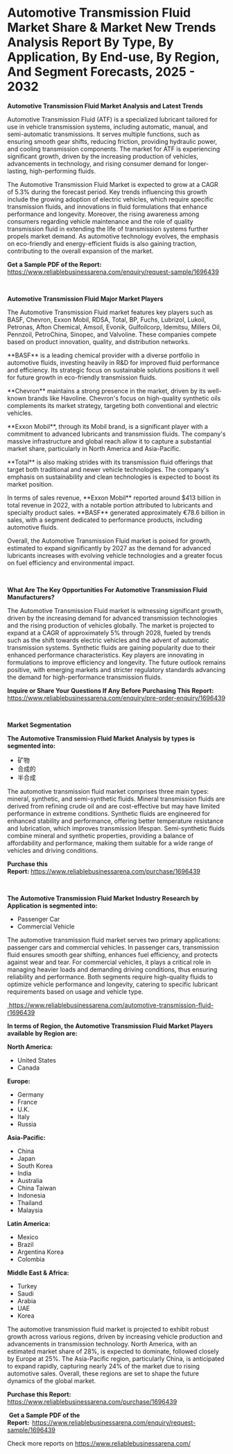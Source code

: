 <p><h1>Automotive Transmission Fluid Market Share & Market New Trends Analysis Report By Type, By Application, By End-use, By Region, And Segment Forecasts, 2025 - 2032</h1></p><p><strong>Automotive Transmission Fluid Market Analysis and Latest Trends</strong></p>
<p><p>Automotive Transmission Fluid (ATF) is a specialized lubricant tailored for use in vehicle transmission systems, including automatic, manual, and semi-automatic transmissions. It serves multiple functions, such as ensuring smooth gear shifts, reducing friction, providing hydraulic power, and cooling transmission components. The market for ATF is experiencing significant growth, driven by the increasing production of vehicles, advancements in technology, and rising consumer demand for longer-lasting, high-performing fluids.</p><p>The Automotive Transmission Fluid Market is expected to grow at a CAGR of 5.3% during the forecast period. Key trends influencing this growth include the growing adoption of electric vehicles, which require specific transmission fluids, and innovations in fluid formulations that enhance performance and longevity. Moreover, the rising awareness among consumers regarding vehicle maintenance and the role of quality transmission fluid in extending the life of transmission systems further propels market demand. As automotive technology evolves, the emphasis on eco-friendly and energy-efficient fluids is also gaining traction, contributing to the overall expansion of the market.</p></p>
<p><strong>Get a Sample PDF of the Report:&nbsp;</strong> <a href="https://www.reliablebusinessarena.com/enquiry/request-sample/1696439?utm_campaign=3498&utm_medium=2&utm_source=Github&utm_content=ia&utm_term=01042025&utm_id=automotive-transmission-fluid">https://www.reliablebusinessarena.com/enquiry/request-sample/1696439</a></p>
<p>&nbsp;</p>
<p><strong>Automotive Transmission Fluid Major Market Players</strong></p>
<p><p>The Automotive Transmission Fluid market features key players such as BASF, Chevron, Exxon Mobil, RDSA, Total, BP, Fuchs, Lubrizol, Lukoil, Petronas, Afton Chemical, Amsoil, Evonik, Gulfoilcorp, Idemitsu, Millers Oil, Pennzoil, PetroChina, Sinopec, and Valvoline. These companies compete based on product innovation, quality, and distribution networks.</p><p>**BASF** is a leading chemical provider with a diverse portfolio in automotive fluids, investing heavily in R&D for improved fluid performance and efficiency. Its strategic focus on sustainable solutions positions it well for future growth in eco-friendly transmission fluids.</p><p>**Chevron** maintains a strong presence in the market, driven by its well-known brands like Havoline. Chevron's focus on high-quality synthetic oils complements its market strategy, targeting both conventional and electric vehicles.</p><p>**Exxon Mobil**, through its Mobil brand, is a significant player with a commitment to advanced lubricants and transmission fluids. The company's massive infrastructure and global reach allow it to capture a substantial market share, particularly in North America and Asia-Pacific.</p><p>**Total** is also making strides with its transmission fluid offerings that target both traditional and newer vehicle technologies. The company's emphasis on sustainability and clean technologies is expected to boost its market position.</p><p>In terms of sales revenue, **Exxon Mobil** reported around $413 billion in total revenue in 2022, with a notable portion attributed to lubricants and specialty product sales. **BASF** generated approximately €78.6 billion in sales, with a segment dedicated to performance products, including automotive fluids.</p><p>Overall, the Automotive Transmission Fluid market is poised for growth, estimated to expand significantly by 2027 as the demand for advanced lubricants increases with evolving vehicle technologies and a greater focus on fuel efficiency and environmental impact.</p></p>
<p>&nbsp;</p>
<p><strong>What Are The Key Opportunities For Automotive Transmission Fluid Manufacturers?</strong></p>
<p><p>The Automotive Transmission Fluid market is witnessing significant growth, driven by the increasing demand for advanced transmission technologies and the rising production of vehicles globally. The market is projected to expand at a CAGR of approximately 5% through 2028, fueled by trends such as the shift towards electric vehicles and the advent of automatic transmission systems. Synthetic fluids are gaining popularity due to their enhanced performance characteristics. Key players are innovating in formulations to improve efficiency and longevity. The future outlook remains positive, with emerging markets and stricter regulatory standards advancing the demand for high-performance transmission fluids.</p></p>
<p><strong>Inquire or Share Your Questions If Any Before Purchasing This Report:</strong> <a href="https://www.reliablebusinessarena.com/enquiry/pre-order-enquiry/1696439?utm_campaign=3498&utm_medium=2&utm_source=Github&utm_content=ia&utm_term=01042025&utm_id=automotive-transmission-fluid">https://www.reliablebusinessarena.com/enquiry/pre-order-enquiry/1696439</a></p>
<p>&nbsp;</p>
<p><strong>Market Segmentation</strong></p>
<p><strong>The Automotive Transmission Fluid Market Analysis by types is segmented into:</strong></p>
<p><ul><li>矿物</li><li>合成的</li><li>半合成</li></ul></p>
<p><p>The automotive transmission fluid market comprises three main types: mineral, synthetic, and semi-synthetic fluids. Mineral transmission fluids are derived from refining crude oil and are cost-effective but may have limited performance in extreme conditions. Synthetic fluids are engineered for enhanced stability and performance, offering better temperature resistance and lubrication, which improves transmission lifespan. Semi-synthetic fluids combine mineral and synthetic properties, providing a balance of affordability and performance, making them suitable for a wide range of vehicles and driving conditions.</p></p>
<p><strong>Purchase this Report:&nbsp;</strong><a href="https://www.reliablebusinessarena.com/purchase/1696439?utm_campaign=3498&utm_medium=2&utm_source=Github&utm_content=ia&utm_term=01042025&utm_id=automotive-transmission-fluid">https://www.reliablebusinessarena.com/purchase/1696439</a></p>
<p>&nbsp;</p>
<p><strong>The Automotive Transmission Fluid Market Industry Research by Application is segmented into:</strong></p>
<p><ul><li>Passenger Car</li><li>Commercial Vehicle</li></ul></p>
<p><p>The automotive transmission fluid market serves two primary applications: passenger cars and commercial vehicles. In passenger cars, transmission fluid ensures smooth gear shifting, enhances fuel efficiency, and protects against wear and tear. For commercial vehicles, it plays a critical role in managing heavier loads and demanding driving conditions, thus ensuring reliability and performance. Both segments require high-quality fluids to optimize vehicle performance and longevity, catering to specific lubricant requirements based on usage and vehicle type.</p></p>
<p><a href="https://www.reliablebusinessarena.com/automotive-transmission-fluid-r1696439?utm_campaign=3498&utm_medium=2&utm_source=Github&utm_content=ia&utm_term=01042025&utm_id=automotive-transmission-fluid">&nbsp;https://www.reliablebusinessarena.com/automotive-transmission-fluid-r1696439</a></p>
<p><strong>In terms of Region, the Automotive Transmission Fluid Market Players available by Region are:</strong></p>
<p>
    <p> <strong> North America: </strong>
        <ul>
            <li>United States</li>
            <li>Canada</li>
        </ul>
        </p> 
    <p> <strong> Europe: </strong>
        <ul>
            <li>Germany</li>
            <li>France</li>
            <li>U.K.</li>
            <li>Italy</li>
            <li>Russia</li>
        </ul>
        </p> 
    <p> <strong> Asia-Pacific: </strong>
        <ul>
            <li>China</li>
            <li>Japan</li>
            <li>South Korea</li>
            <li>India</li>
            <li>Australia</li>
            <li>China Taiwan</li>
            <li>Indonesia</li>
            <li>Thailand</li>
            <li>Malaysia</li>
        </ul>
        </p> 
    <p> <strong> Latin America: </strong>
        <ul>
            <li>Mexico</li>
            <li>Brazil</li>
            <li>Argentina Korea</li>
            <li>Colombia</li>
        </ul>
        </p> 
    <p> <strong> Middle East & Africa: </strong>
        <ul>
            <li>Turkey</li>
            <li>Saudi</li>
            <li>Arabia</li>
            <li>UAE</li>
            <li>Korea</li>
        </ul>
    </p>
    </p>
<p><p>The automotive transmission fluid market is projected to exhibit robust growth across various regions, driven by increasing vehicle production and advancements in transmission technology. North America, with an estimated market share of 28%, is expected to dominate, followed closely by Europe at 25%. The Asia-Pacific region, particularly China, is anticipated to expand rapidly, capturing nearly 24% of the market due to rising automotive sales. Overall, these regions are set to shape the future dynamics of the global market.</p></p>
<p><strong>Purchase this Report: </strong><a href="https://www.reliablebusinessarena.com/purchase/1696439?utm_campaign=3498&utm_medium=2&utm_source=Github&utm_content=ia&utm_term=01042025&utm_id=automotive-transmission-fluid">https://www.reliablebusinessarena.com/purchase/1696439</a></p>
<p>&nbsp;<strong>Get a Sample PDF of the Report:&nbsp;&nbsp;</strong><a href="https://www.reliablebusinessarena.com/enquiry/request-sample/1696439?utm_campaign=3498&utm_medium=2&utm_source=Github&utm_content=ia&utm_term=01042025&utm_id=automotive-transmission-fluid">https://www.reliablebusinessarena.com/enquiry/request-sample/1696439</a></p>
<p><strong></strong></p>
<p>Check more reports on <a href="https://www.reliablebusinessarena.com/?utm_campaign=3498&utm_medium=2&utm_source=Github&utm_content=ia&utm_term=01042025&utm_id=automotive-transmission-fluid">https://www.reliablebusinessarena.com/</a></p>